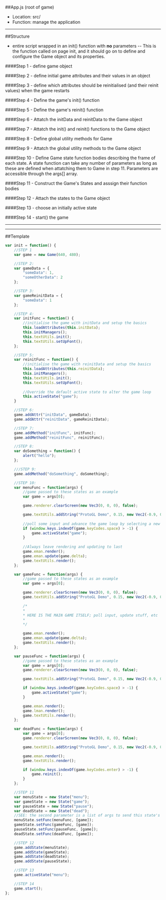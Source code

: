##App.js (root of game)
- Location: src/
- Function: manage the application

----

##Structure
- entire script wrapped in an init() function with **no** parameters
    -- This is the function called on page init, and it should go on to define and configure the Game object and its properties.

####Step 1 - define game object

####Step 2 - define initial game attributes and their values in an object

####Step 3 - define which attributes should be reinitialised (and their reinit values) when the game restarts

####Step 4 - Define the game's init() function

####Step 5 - Define the game's reinit() function

####Step 6 - Attatch the initData and reinitData to the Game object

####Step 7 - Attatch the init() and reinit() functions to the Game object

####Step 8 - Define global utility methods for Game

####Step 9 - Attatch the global utility methods to the Game object

####Step 10 - Define Game state function bodies describing the frame of each state. A state function can take any number of parameters as long as these are defined when attatching them to Game in step 11. Parameters are accessible through the args[] array.

####Step 11 - Construct the Game's States and asssign their function bodies

####Step 12 - Attach the states to the Game object

####Step 13 - choose an initially active state

####Step 14 - start() the game



----
----

##Template

```javascript
var init = function() {
    //STEP 1
    var game = new Game(640, 480);

    //STEP 2:
    var gameData = {
        "someData": 1,
        "someOtherData": 2
    };

    //STEP 3:
    var gameReinitData = {
        "someData": 1
    };

    //STEP 4:
    var initFunc = function() {
        //initialise the game with initData and setup the basics
        this.loadAttributes(this.initData);
        this.initManagers();
        this.textUtils.init();
        this.textUtils.setUpFont();
    };

    //STEP 5:
    var reinitFunc = function() {
        //initialise the game with reinitData and setup the basics
        this.loadAttributes(this.reinitData);
        this.initManagers();
        this.textUtils.init();
        this.textUtils.setUpFont();
        
        //Override the default active state to alter the game loop
        this.activeState("game");
    }

    //STEP 6:
    game.addAttr("initData", gameData);
    game.addAttr("reinitData", gameReinitData);

    //STEP 7:
    game.addMethod("initFunc", initFunc);
    game.addMethod("reinitFunc", reinitFunc);

    //STEP 8:
    var doSomething = function() {
        alert("hello");
    };

    ///STEP 9:
    game.addMethod("doSomething", doSomething);

    //STEP 10:
    var menuFunc = function(args) {
        //game passed to these states as an example
        var game = args[0];

        game.renderer.clearScreen(new Vec3(0, 0, 0), false);

        game.textUtils.addString("ProtoGL Demo", 0.15, new Vec2(-0.9, 0.75), false);
        
        //poll some input and advance the game loop by selecting a new state
        if (window.keys.indexOf(game.keyCodes.space) > -1) {
            game.activeState("game");
        }
        
        //Always leave rendering and updating to last
        game.eman.render();
        game.eman.update(game.delta);
        game.textUtils.render();
    };

    var gameFunc = function(args) {
        //game passed to these states as an example
        var game = args[0];

        game.renderer.clearScreen(new Vec3(0, 0, 0), false);
        game.textUtils.addString("ProtoGL Demo", 0.15, new Vec2(-0.9, 0.75), false);

        /*
        *
        * HERE IS THE MAIN GAME ITSELF; poll input, update stuff, etc
        *
        */

        game.eman.render();
        game.eman.update(game.delta);
        game.textUtils.render();
    };

    var pauseFunc = function(args) {
        //game passed to these states as an example
        var game = args[0];
        game.renderer.clearScreen(new Vec3(0, 0, 0), false);

        game.textUtils.addString("ProtoGL Demo", 0.15, new Vec2(-0.9, 0.75), false);

        if (window.keys.indexOf(game.keyCodes.space) > -1) {
            game.activeState("game");
        }

        game.eman.render();
        game.lman.render();
        game.textUtils.render();
    };

    var deadFunc = function(args) {
        var game = args[0];
        game.renderer.clearScreen(new Vec3(0, 0, 0), false);

        game.textUtils.addString("ProtoGL Demo", 0.15, new Vec2(-0.9, 0.75), false);

        game.eman.render();
        game.textUtils.render();

        if (window.keys.indexOf(game.keyCodes.enter) > -1) {
            game.reinit();
        }
    };

    //STEP 11
    var menuState = new State("menu");
    var gameState = new State("game");
    var pauseState = new State("pause");
    var deadState = new State("dead");
    //SEE: the second parameter is a list of args to send this state's function when it is executed. It's simple enough to make a State aware of the Game object itself
    menuState.setFunc(menuFunc, [game]);
    gameState.setFunc(gameFunc, [game]);
    pauseState.setFunc(pauseFunc, [game]);
    deadState.setFunc(deadFunc, [game]);

    //STEP 12
    game.addState(menuState);
    game.addState(gameState);
    game.addState(deadState);
    game.addState(pauseState);

    //STEP 13
    game.activeState("menu");

    //STEP 14
    game.start();
};
```